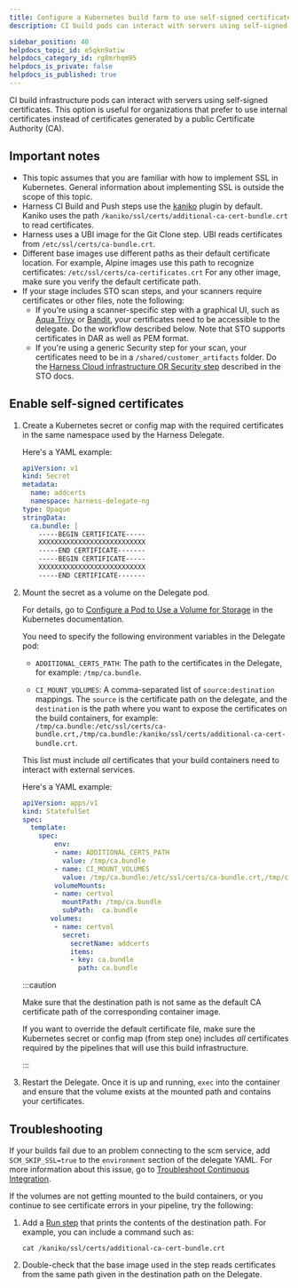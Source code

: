```yaml
---
title: Configure a Kubernetes build farm to use self-signed certificates
description: CI build pods can interact with servers using self-signed certificates.

sidebar_position: 40
helpdocs_topic_id: e5qkn9atiw
helpdocs_category_id: rg8mrhqm95
helpdocs_is_private: false
helpdocs_is_published: true
---
```


CI build infrastructure pods can interact with servers using self-signed certificates. This option is useful for organizations that prefer to use internal certificates instead of certificates generated by a public Certificate Authority (CA).

## Important notes

* This topic assumes that you are familiar with how to implement SSL in Kubernetes. General information about implementing SSL is outside the scope of this topic.
* Harness CI Build and Push steps use the [kaniko](https://github.com/GoogleContainerTools/kaniko) plugin by default. Kaniko uses the path `/kaniko/ssl/certs/additional-ca-cert-bundle.crt` to read certificates.
* Harness uses a UBI image for the Git Clone step. UBI reads certificates from `/etc/ssl/certs/ca-bundle.crt`.
* Different base images use different paths as their default certificate location. For example, Alpine images use this path to recognize certificates: `/etc/ssl/certs/ca-certificates.crt` For any other image, make sure you verify the default certificate path.
* If your stage includes STO scan steps, and your scanners require certificates or other files, note the following: 
  - If you're using a scanner-specific step with a graphical UI, such as [Aqua Trivy](/docs/security-testing-orchestration/sto-techref-category/aqua-trivy-scanner-reference) or [Bandit](/docs/security-testing-orchestration/sto-techref-category/bandit-scanner-reference), your certificates need to be accessible to the delegate. Do the workflow described below. Note that STO supports certificates in DAR as well as PEM format. 
  - If you're using a generic Security step for your scan, your certificates need to be in a `/shared/customer_artifacts` folder. Do the [Harness Cloud infrastructure OR Security step](/docs/security-testing-orchestration/use-sto/set-up-sto-pipelines/add-artifacts-to-pipelines.md#harnes) described in the STO docs.

## Enable self-signed certificates

1. Create a Kubernetes secret or config map with the required certificates in the same namespace used by the Harness Delegate.

   Here's a YAML example:

   ```yaml
   apiVersion: v1  
   kind: Secret  
   metadata:  
     name: addcerts  
     namespace: harness-delegate-ng  
   type: Opaque  
   stringData:                             
     ca.bundle: |  
       -----BEGIN CERTIFICATE-----  
       XXXXXXXXXXXXXXXXXXXXXXXXXXX  
       -----END CERTIFICATE-------  
       -----BEGIN CERTIFICATE-----  
       XXXXXXXXXXXXXXXXXXXXXXXXXXX  
       -----END CERTIFICATE-------
   ```

2. Mount the secret as a volume on the Delegate pod.

   For details, go to [Configure a Pod to Use a Volume for Storage](https://kubernetes.io/docs/tasks/configure-pod-container/configure-volume-storage/) in the Kubernetes documentation.

   You need to specify the following environment variables in the Delegate pod:

   * `ADDITIONAL_CERTS_PATH`: The path to the certificates in the Delegate, for example: `/tmp/ca.bundle`.
   
   * `CI_MOUNT_VOLUMES`: A comma-separated list of `source:destination` mappings. The `source` is the certificate path on the delegate, and the `destination` is the path where you want to expose the certificates on the build containers, for example: `/tmp/ca.bundle:/etc/ssl/certs/ca-bundle.crt,/tmp/ca.bundle:/kaniko/ssl/certs/additional-ca-cert-bundle.crt`.
   
   This list must include *all* certificates that your build containers need to interact with external services.

   Here's a YAML example:

   ```yaml
   apiVersion: apps/v1  
   kind: StatefulSet  
   spec:  
     template:  
       spec:  
           env:  
           - name: ADDITIONAL_CERTS_PATH  
             value: /tmp/ca.bundle  
           - name: CI_MOUNT_VOLUMES  
             value: /tmp/ca.bundle:/etc/ssl/certs/ca-bundle.crt,/tmp/ca.bundle:/kaniko/ssl/certs/additional-ca-cert-bundle.crt  
           volumeMounts:  
           - name: certvol  
             mountPath: /tmp/ca.bundle  
             subPath:  ca.bundle 
          volumes:  
           - name: certvol  
             secret:  
               secretName: addcerts  
               items:  
               - key: ca.bundle  
                 path: ca.bundle
   ```

   :::caution

   Make sure that the destination path is not same as the default CA certificate path of the corresponding container image.

   If you want to override the default certificate file, make sure the Kubernetes secret or config map (from step one) includes *all* certificates required by the pipelines that will use this build infrastructure.

   :::

3. Restart the Delegate. Once it is up and running, `exec` into the container and ensure that the volume exists at the mounted path and contains your certificates.

## Troubleshooting

If your builds fail due to an problem connecting to the scm service, add `SCM_SKIP_SSL=true` to the `environment` section of the delegate YAML. For more information about this issue, go to [Troubleshoot Continuous Integration](/docs/continuous-integration/troubleshooting-ci.md).

If the volumes are not getting mounted to the build containers, or you continue to see certificate errors in your pipeline, try the following:

1. Add a [Run step](../../run-ci-scripts/run-a-script-in-a-ci-stage.md) that prints the contents of the destination path. For example, you can include a command such as:

   ```
   cat /kaniko/ssl/certs/additional-ca-cert-bundle.crt
   ```

2. Double-check that the base image used in the step reads certificates from the same path given in the destination path on the Delegate.
